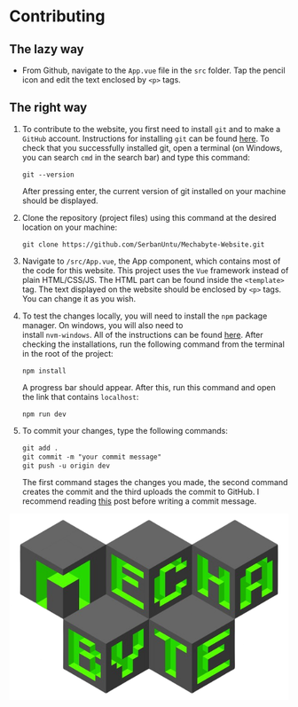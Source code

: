 # Contributing

## The lazy way
- From Github, navigate to the `App.vue` file in the `src` folder. Tap the pencil icon and edit the text enclosed by `<p>` tags.

## The right way
1.  To contribute to the website, you first need to install `git` and to make a `GitHub` account.
    Instructions for installing `git` can be found [here](https://git-scm.com/book/en/v2/Getting-Started-Installing-Git).
    To check that you successfully installed git, open a terminal (on Windows, you can search `cmd` in the search bar) and type  this command: 
    ```
    git --version
    ``` 
    After pressing enter, the current version of git installed on your machine should be displayed.

2.  Clone the repository (project files) using this command at the desired location on your machine:
    ```
    git clone https://github.com/SerbanUntu/Mechabyte-Website.git
    ```

3.  Navigate to `/src/App.vue`, the App component, which contains most of the code for this website. This project uses the 
    `Vue` framework instead of plain HTML/CSS/JS. The HTML part can be found inside the `<template>` tag. The text displayed on the website should be enclosed by `<p>` tags. You can change it as you wish.

4.  To test the changes locally, you will need to install the `npm` package manager. On windows, you will also need to  
    install `nvm-windows`. All of the instructions can be found [here](https://docs.npmjs.com/downloading-and-installing-node-js-and-npm). After checking the installations, run the following command from the terminal in the root of the project:
    ```
    npm install
    ```
    A progress bar should appear. After this, run this command and open the link that contains `localhost`:
    ```
    npm run dev
    ```

5.  To commit your changes, type the following commands:
    ```
    git add .
    git commit -m "your commit message"
    git push -u origin dev
    ```
    The first command stages the changes you made, the second command creates the commit and the third uploads the commit to GitHub. I recommend reading [this](https://www.freecodecamp.org/news/how-to-write-better-git-commit-messages/) post before writing a commit message.

![Banner](/public/banner.png)